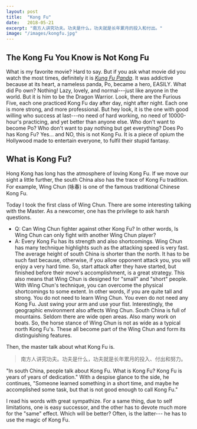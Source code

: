 ```yaml
---
layout: post
title:  "Kong Fu"
date:   2018-05-21
excerpt: "南方人讲究功夫。功夫是什么，功夫就是长年累月的投入和付出。"
image: "/images/kongfu.jpg"
---
```


## The Kong Fu You Know is Not Kong Fu

What is my favorite movie? Hard to say. But if you ask what movie did you watch the most times,
definitely it is [<i>Kung Fu Panda</i>](https://en.wikipedia.org/wiki/Kung_Fu_Panda).
It was addictive because at its heart,
a nameless panda, Po, became a hero, EASILY.
What did Po own? Nothing! Lazy, lovely, and normal---just like anyone in the world.
But it is him to be the Dragon Warrior.
Look, there are the Furious Five, each one practiced Kong Fu day after day, night after night.
Each one is more strong, and more professional.
But hey look, it is the one with good willing who success at last---no need of hard working,
no need of 10000-hour's practicing, and yet better than anyone else.
Who don't want to become Po?
Who don't want to pay nothing but get everything?
Does Po has Kong Fu?
Yes... and NO, this is not Kong Fu.
It is a piece of opium the Hollywood made to entertain everyone, to fulfil their stupid fantasy.

## What is Kong Fu?

Hong Kong has long has the atmosphere of loving Kong Fu.
If we move our sight a little further, the south China also has the trace of Kong Fu tradition.
For example, Wing Chun (咏春) is one of the famous traditional Chinese Kong Fu.

Today I took the first class of Wing Chun.
There are some interesting talking with the Master.
As a newcomer, one has the privilege to ask harsh questions.

* Q: Can Wing Chun fighter against other Kong Fu? In other words,
Is Wing Chun can only fight with another Wing Chun player?
* A: Every Kong Fu has its strength and also shortcomings.
Wing Chun has many technique highlights such as the attacking speed is very fast.
The average height of south China is shorter than the north.
It has to be such fast because, otherwise, if you allow opponent attack you,
you will enjoy a very hard time.
So, start attack after they have started, but finished before their move's accomplishment,
is a great strategy.
This also means that Wing Chun is designed for "small" and "short" people.
With Wing Chun's technique, you can overcome the physical shortcomings to some extent.
In other words, if you are quite tall and strong. You do not need to learn Wing Chun.
You even do not need any Kong Fu. Just swing your arm and use your fist.
Interestingly, the geographic environment also affects Wing Chun.
South China is full of mountains. Seldom there are wide open areas.
Also many work on boats.
So, the horse stance of Wing Chun is not as wide as a typical north Kong Fu's.
These all become part of the Wing Chun and form its distinguishing features.

Then, the master talk about what Kong Fu is.

> 南方人讲究功夫。功夫是什么，功夫就是长年累月的投入、付出和努力。

"In south China, people talk about Kong Fu.
What is Kong Fu? Kong Fu is years of years of dedication."
With a despise glance to the side, he continues,
"Someone learned something in a short time, and maybe he accomplished some task,
but that is not good enough to call Kong Fu."

I read his words with great sympathize.
For a same thing, due to self limitations, one is easy successor,
and the other has to devote much more for the "same" effect.
Which will be better?
Often, is the latter---
he has to use the magic of Kong Fu.
